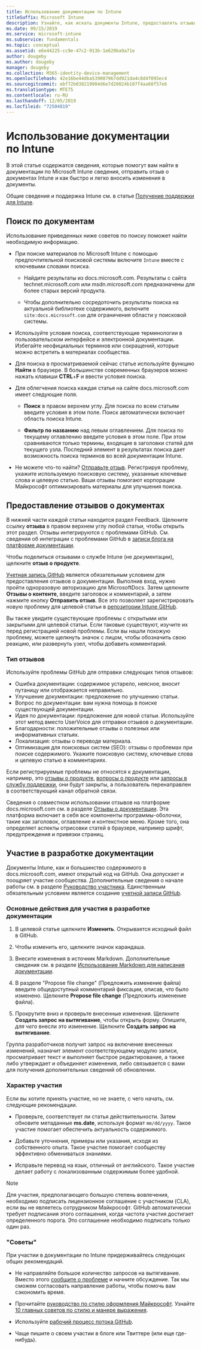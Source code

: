 ```yaml
---
title: Использование документации по Intune
titleSuffix: Microsoft Intune
description: Узнайте, как искать документы Intune, предоставлять отзывы о документах и участвовать в документах.
ms.date: 09/15/2019
ms.service: microsoft-intune
ms.subservice: fundamentals
ms.topic: conceptual
ms.assetid: e6e44225-cc9e-47c2-913b-1e629ba9a71e
author: dougeby
ms.author: dougeby
manager: dougeby
ms.collection: M365-identity-device-management
ms.openlocfilehash: 42e16be44dba539007967dd921da4c8d4f095ec4
ms.sourcegitcommit: ebf72b038219904d6e7d20024b107f4aa68f57e6
ms.translationtype: MTE75
ms.contentlocale: ru-RU
ms.lasthandoff: 12/05/2019
ms.locfileid: "72504819"
---
```

# <a name="using-the-intune-docs"></a>Использование документации по Intune

В этой статье содержатся сведения, которые помогут вам найти в документации по Microsoft Intune сведения, отправить отзыв о документах Intune и как быстро и легко вносить изменения в документы.

Общие сведения и поддержка Intune см. в статье [Получение поддержки для Intune](../get-support.md).

## <a name="search-the-docs"></a>Поиск по документам

 Использование приведенных ниже советов по поиску поможет найти необходимую информацию.  

- При поиске материалов по Microsoft Intune с помощью предпочтительной поисковой системы включите `Intune` вместе с ключевыми словами поиска.  

  - Найдите результаты из docs.microsoft.com. Результаты с сайта technet.microsoft.com или msdn.microsoft.com предназначены для более старых версий продукта.  

  - Чтобы дополнительно сосредоточить результаты поиска на актуальной библиотеке содержимого, включите `site:docs.microsoft.com` для ограничения области у поисковой системы.  

- Используйте условия поиска, соответствующие терминологии в пользовательском интерфейсе и электронной документации. Избегайте неофициальных терминов или сокращений, которые можно встретить в материалах сообщества.

- Для поиска в просматриваемой сейчас статье используйте функцию **Найти** в браузере. В большинстве современных браузеров можно нажать клавиши **CTRL**+**F** и ввести условия поиска.  

- Для облегчения поиска каждая статья на сайте docs.microsoft.com имеет следующие поля.  

  - **Поиск** в правом верхнем углу. Для поиска по всем статьям введите условия в этом поле. Поиск автоматически включает область поиска Intune.

  - **Фильтр по названию** над левым оглавлением. Для поиска по текущему оглавлению введите условия в этом поле. При этом сравниваются только термины, входящие в заголовки статей для текущего узла. Последний элемент в результатах поиска дает возможность поиска терминов во всей документации Intune.

- Не можете что-то найти? [Отправьте отзыв](#provide-doc-feedback). Регистрируя проблему, укажите используемую поисковую систему, указанные ключевые слова и целевую статью. Ваши отзывы помогают корпорации Майкрософт оптимизировать материалы для улучшения поиска.  

## <a name="provide-doc-feedback"></a>Предоставление отзывов о документах

В нижней части каждой статьи находится раздел Feedback. Щелкните ссылку **отзыва** в правом верхнем углу любой статьи, чтобы открыть этот раздел. Отзывы интегрируются с проблемами GitHub. См. сведения об интеграции с проблемами GitHub в [записи блога на платформе документации](https://docs.microsoft.com/teamblog/a-new-feedback-system-is-coming-to-docs).

Чтобы поделиться отзывами о службе Intune (не документации), щелкните **отзыв о продукте**.

[Учетная запись GitHub](https://github.com/join) является обязательным условием для предоставления отзывов о документации. Выполнив вход, нужно пройти одноразовую авторизацию для MicrosoftDocs. Затем щелкните **Отзывы о контенте**, введите заголовок и комментарий, а затем нажмите кнопку **Отправить отзыв**. Все это позволяет зарегистрировать новую проблему для целевой статьи в [репозитории Intune GitHub](https://github.com/MicrosoftDocs/intunedocs/issues).

Вы также увидите существующие проблемы с открытыми или закрытыми для целевой статьи. Если таковые существуют, изучите их перед регистрацией новой проблемы. Если вы нашли похожую проблему, можете щелкнуть значок с лицом, чтобы обозначить свою реакцию, или развернуть узел, чтобы добавить комментарий.

### <a name="types-of-feedback"></a>Тип отзывов

Используйте проблемы GitHub для отправки следующих типов отзывов:

- Ошибка документации: содержимое устарело, неясное, вносит путаницу или отображается неправильно.
- Улучшение документации: предложение по улучшению статьи.
- Вопрос по документации: вам нужна помощь в поиске существующей документации.
- Идея по документации: предложение для новой статьи. Используйте этот метод вместо UserVoice для отправки отзывов о документации.
- Благодарности: положительные отзывы о полезных или информативных статьях.
- Локализация: отзывы о переводе материала.
- Оптимизация для поисковых систем (SEO): отзывы о проблемах при поиске содержимого. Укажите поисковую систему, ключевые слова и целевую статью в комментариях.

Если регистрируемые проблемы не относятся к документации, например, это [отзывы о продукте](https://microsoftintune.uservoice.com/forums/291681-ideas), [вопросы о продукте](https://social.technet.microsoft.com/Forums/en-US/home?forum=microsoftintuneprod) или [запросы в службу поддержки](../get-support.md), они будут закрыты, а пользователь перенаправлен в соответствующий канал обратной связи.

Сведения о совместном использовании отзывов на платформе docs.microsoft.com см. в разделе [Отзывы о документации](https://aka.ms/sitefeedback). Эта платформа включает в себя все компоненты программы-оболочки, такие как заголовок, оглавление и контекстное меню. Кроме того, она определяет аспекты отрисовки статей в браузере, например шрифт, предупреждения и привязки страниц.

## <a name="contribute-to-docs"></a>Участие в разработке документации

Документы Intune, как и большинство содержимого в docs.microsoft.com, имеют открытый код на GitHub. Она допускает и поощряет участие сообщества. Дополнительные сведения о начале работы см. в разделе [Руководство участника](https://docs.microsoft.com/contribute). Единственным обязательным условием является создание [учетной записи GitHub](https://github.com/join).

### <a name="basic-steps-to-contribute-to-docs"></a>Основные действия для участия в разработке документации

1. В целевой статье щелкните **Изменить**. Открывается исходный файл в GitHub.  

2. Чтобы изменить его, щелкните значок карандаша.  

3. Внесите изменения в источник Markdown. Дополнительные сведения см. в разделе [Использование Markdown для написания документации](https://docs.microsoft.com/contribute/how-to-write-use-markdown).  

4. В разделе "Propose file change" (Предложить изменение файла) введите общедоступный комментарий фиксации, описав, *что* было изменено. Щелкните **Propose file change** (Предложить изменение файла).  

5. Прокрутите вниз и проверьте внесенные изменения. Щелкните **Создать запрос на вытягивание**, чтобы открыть форму. Опишите, *для чего* внесли это изменение. Щелкните **Создать запрос на вытягивание**.

Группа разработчиков получит запрос на включение внесенных изменений, назначит элемент соответствующему модулю записи, просматривает текст и выполняет быстрое редактирование, а также либо утверждает и объединяет изменения, либо связывается с вами для получения дополнительных сведений об обновлении.  

### <a name="what-to-contribute"></a>Характер участия

Если вы хотите принять участие, но не знаете, с чего начать, см. следующие рекомендации.  

- Проверьте, соответствует ли статья действительности. Затем обновите метаданные **ms.date**, используя формат `mm/dd/yyyy`. Такое участие помогает обеспечить актуальность содержимого.  

- Добавьте уточнения, примеры или указания, исходя из собственного опыта. Такое участие помогает сообществу эффективно обмениваться знаниями.

- Исправьте перевод на язык, отличный от английского. Такое участие делает работу с локализованным содержимым более удобной.  

> [!Note]  
> Для участия, предполагающего большую степень вовлечения, необходимо подписать лицензионное соглашение с участником (CLA), если вы не являетесь сотрудником Майкрософт. GitHub автоматически требует подписания этого соглашения, когда частота участия достигает определенного порога. Это соглашение необходимо подписать только один раз.

### <a name="tips"></a>"Советы"

При участии в документации по Intune придерживайтесь следующих общих рекомендаций.

- Не направляйте большое количество запросов на вытягивание. Вместо этого [сообщите о проблеме](#provide-doc-feedback) и начните обсуждение. Так мы сможем согласовать направление работы, чтобы помочь вам сэкономить время.  

- Прочитайте [руководство по стилю оформления Майкрософт](https://aka.ms/MicrosoftStyle). Узнайте [10 главных советов по стилю и манере выражения](https://docs.microsoft.com/style-guide/top-10-tips-style-voice).  

- Используйте [рабочий процесс потока GitHub](https://guides.github.com/introduction/flow/).  

- Чаще пишите о своем участии в блоге или Твиттере (или еще где-нибудь).  

